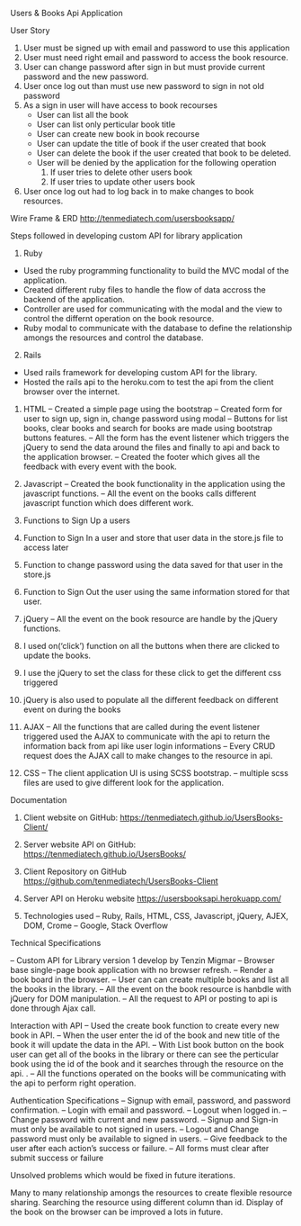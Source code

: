 Users & Books Api Application

User Story

1) User must be signed up with email and password to use this application
2) User must need right email and password to access the book resource.
3) User can change password after sign in but must provide current password and the new password.
4) User once log out than must use new password to sign in not old password
5) As a sign in user will have access to book recourses
    - User can list all the book
    - User can list only perticular book title
    - User can create new book in book recourse
    - User can update the title of book if the user created that book
    - User can delete the book if the user created that book to be deleted.
    - User will be denied by the application for the following operation
        1) If user tries to delete other users book
        2) If user tries to update other users book
6) User once log out had to log back in to make changes to book resources.

Wire Frame & ERD
http://tenmediatech.com/usersbooksapp/

Steps followed in developing custom API for library application

1) Ruby
- Used the ruby programming functionality to build the MVC modal of the application.
- Created different ruby files to handle the flow of data accross the backend of the application.
- Controller are used for communicating with the modal and the view to control the differnt operation on the book resource.
- Ruby modal to communicate with the database to define the relationship amongs the resources and control the database.

2) Rails
- Used rails framework for developing custom API for the library.
- Hosted the rails api to the heroku.com to test the api from the client browser over the internet.

1) HTML
– Created a simple page using the bootstrap
– Created form for user to sign up, sign in, change password using modal
– Buttons for list books, clear books and search for books are made using bootstrap buttons features.
– All the form has the event listener which triggers the jQuery to send the data around the files and finally to api and back to the application browser.
– Created the footer which gives all the feedback with every event with the book.

2) Javascript
– Created the book functionality in the application using the javascript functions.
– All the event on the books calls different javascript function which does different work.
1) Functions to Sign Up a users
2) Function to Sign In a user and store that user data in the store.js file to access later
3) Function to change password using the data saved for that user in the store.js
4) Function to Sign Out the user using the same information stored for that user.

3) jQuery
– All the event on the book resource are handle by the jQuery functions.
1) I used on(‘click’) function on all the buttons when there are clicked to update the books.
3) I use the jQuery to set the class for these click to get the different css triggered
4) jQuery is also used to populate all the different feedback on different event on during the books

4) AJAX
– All the functions that are called during the event listener triggered used the AJAX to communicate with the api to return the information back from api like user login informations
– Every CRUD request does the AJAX call to make changes to the resource in api.

5) CSS
– The client application UI is using SCSS bootstrap.
– multiple scss files are used to give different look for the application.

Documentation

1) Client website on GitHub: https://tenmediatech.github.io/UsersBooks-Client/
2) Server website API on GitHub: https://tenmediatech.github.io/UsersBooks/

2) Client Repository on GitHub https://github.com/tenmediatech/UsersBooks-Client
3) Server API on Heroku website https://usersbooksapi.herokuapp.com/

3) Technologies used
– Ruby, Rails, HTML, CSS, Javascript, jQuery, AJEX, DOM, Crome
– Google, Stack Overflow

Technical Specifications

– Custom API for Library version 1 develop by Tenzin Migmar
– Browser base single-page book application with no browser refresh.
– Render a book board in the browser.
– User can can create multiple books and list all the books in the library.
– All the event on the book resource is hanbdle with jQuery for DOM manipulation.
– All the request to API or posting to api is done through Ajax call.

Interaction with API
– Used the create book function to create every new book in API.
– When the user enter the id of the book and new title of the book it will update the data in the API.
– With List book button on the book user can get all of the books in the library or there can see the perticular book using the id of the book and it searches through the resource on the api. .
– All the functions operated on the books will be communicating with the api to perform right operation.

Authentication Specifications
– Signup with email, password, and password confirmation.
– Login with email and password.
– Logout when logged in.
– Change password with current and new password.
– Signup and Sign-in must only be available to not signed in users.
– Logout and Change password must only be available to signed in users.
– Give feedback to the user after each action’s success or failure.
– All forms must clear after submit success or failure

Unsolved problems which would be fixed in future iterations.

Many to many relationship amongs the resources to create flexible resource sharing.
Searching the resource using different column than id.
Display of the book on the browser can be improved a lots in future.
